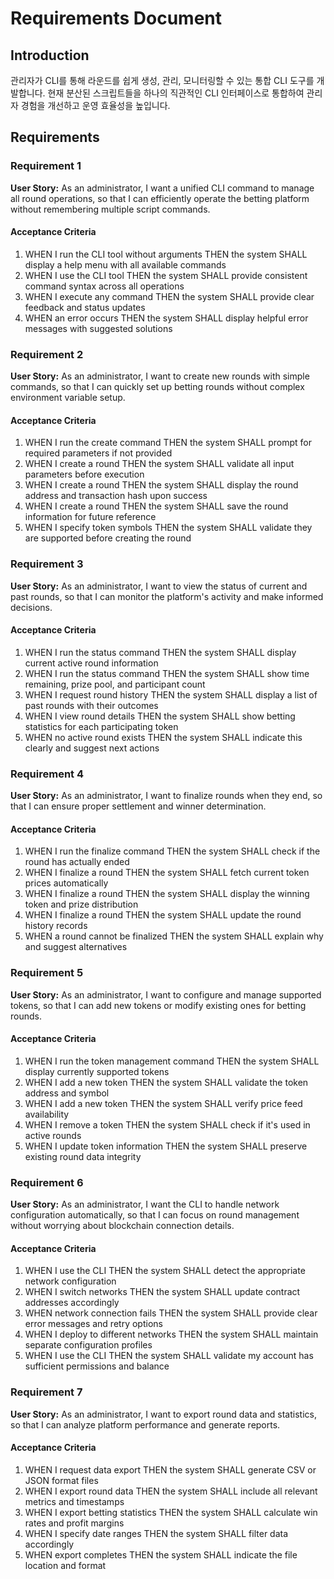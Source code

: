 # Requirements Document

## Introduction

관리자가 CLI를 통해 라운드를 쉽게 생성, 관리, 모니터링할 수 있는 통합 CLI 도구를 개발합니다. 현재 분산된 스크립트들을 하나의 직관적인 CLI 인터페이스로 통합하여 관리자 경험을 개선하고 운영 효율성을 높입니다.

## Requirements

### Requirement 1

**User Story:** As an administrator, I want a unified CLI command to manage all round operations, so that I can efficiently operate the betting platform without remembering multiple script commands.

#### Acceptance Criteria

1. WHEN I run the CLI tool without arguments THEN the system SHALL display a help menu with all available commands
2. WHEN I use the CLI tool THEN the system SHALL provide consistent command syntax across all operations
3. WHEN I execute any command THEN the system SHALL provide clear feedback and status updates
4. WHEN an error occurs THEN the system SHALL display helpful error messages with suggested solutions

### Requirement 2

**User Story:** As an administrator, I want to create new rounds with simple commands, so that I can quickly set up betting rounds without complex environment variable setup.

#### Acceptance Criteria

1. WHEN I run the create command THEN the system SHALL prompt for required parameters if not provided
2. WHEN I create a round THEN the system SHALL validate all input parameters before execution
3. WHEN I create a round THEN the system SHALL display the round address and transaction hash upon success
4. WHEN I create a round THEN the system SHALL save the round information for future reference
5. WHEN I specify token symbols THEN the system SHALL validate they are supported before creating the round

### Requirement 3

**User Story:** As an administrator, I want to view the status of current and past rounds, so that I can monitor the platform's activity and make informed decisions.

#### Acceptance Criteria

1. WHEN I run the status command THEN the system SHALL display current active round information
2. WHEN I run the status command THEN the system SHALL show time remaining, prize pool, and participant count
3. WHEN I request round history THEN the system SHALL display a list of past rounds with their outcomes
4. WHEN I view round details THEN the system SHALL show betting statistics for each participating token
5. WHEN no active round exists THEN the system SHALL indicate this clearly and suggest next actions

### Requirement 4

**User Story:** As an administrator, I want to finalize rounds when they end, so that I can ensure proper settlement and winner determination.

#### Acceptance Criteria

1. WHEN I run the finalize command THEN the system SHALL check if the round has actually ended
2. WHEN I finalize a round THEN the system SHALL fetch current token prices automatically
3. WHEN I finalize a round THEN the system SHALL display the winning token and prize distribution
4. WHEN I finalize a round THEN the system SHALL update the round history records
5. WHEN a round cannot be finalized THEN the system SHALL explain why and suggest alternatives

### Requirement 5

**User Story:** As an administrator, I want to configure and manage supported tokens, so that I can add new tokens or modify existing ones for betting rounds.

#### Acceptance Criteria

1. WHEN I run the token management command THEN the system SHALL display currently supported tokens
2. WHEN I add a new token THEN the system SHALL validate the token address and symbol
3. WHEN I add a new token THEN the system SHALL verify price feed availability
4. WHEN I remove a token THEN the system SHALL check if it's used in active rounds
5. WHEN I update token information THEN the system SHALL preserve existing round data integrity

### Requirement 6

**User Story:** As an administrator, I want the CLI to handle network configuration automatically, so that I can focus on round management without worrying about blockchain connection details.

#### Acceptance Criteria

1. WHEN I use the CLI THEN the system SHALL detect the appropriate network configuration
2. WHEN I switch networks THEN the system SHALL update contract addresses accordingly
3. WHEN network connection fails THEN the system SHALL provide clear error messages and retry options
4. WHEN I deploy to different networks THEN the system SHALL maintain separate configuration profiles
5. WHEN I use the CLI THEN the system SHALL validate my account has sufficient permissions and balance

### Requirement 7

**User Story:** As an administrator, I want to export round data and statistics, so that I can analyze platform performance and generate reports.

#### Acceptance Criteria

1. WHEN I request data export THEN the system SHALL generate CSV or JSON format files
2. WHEN I export round data THEN the system SHALL include all relevant metrics and timestamps
3. WHEN I export betting statistics THEN the system SHALL calculate win rates and profit margins
4. WHEN I specify date ranges THEN the system SHALL filter data accordingly
5. WHEN export completes THEN the system SHALL indicate the file location and format